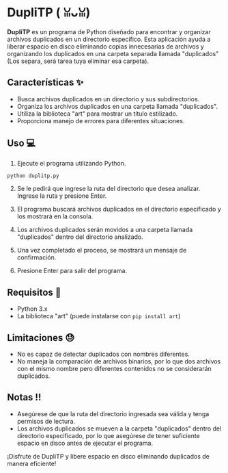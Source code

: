 # DupliTP (⁠ ⁠ꈍ⁠ᴗ⁠ꈍ⁠)

**DupliTP** es un programa de Python diseñado para encontrar y organizar archivos duplicados en un directorio específico. 
Esta aplicación ayuda a liberar espacio en disco eliminando copias innecesarias de archivos y organizando los duplicados 
en una carpeta separada llamada "duplicados" (Los separa, será tarea tuya eliminar esa carpeta).

## Características ✨

- Busca archivos duplicados en un directorio y sus subdirectorios.
- Organiza los archivos duplicados en una carpeta llamada "duplicados".
- Utiliza la biblioteca "art" para mostrar un título estilizado.
- Proporciona manejo de errores para diferentes situaciones.

## Uso 💻

1. Ejecute el programa utilizando Python.

```python
python duplitp.py
```

2. Se le pedirá que ingrese la ruta del directorio que desea analizar. Ingrese la ruta y presione Enter.

3. El programa buscará archivos duplicados en el directorio especificado y los mostrará en la consola.

4. Los archivos duplicados serán movidos a una carpeta llamada "duplicados" dentro del directorio analizado.

5. Una vez completado el proceso, se mostrará un mensaje de confirmación.

6. Presione Enter para salir del programa.

## Requisitos 📜

- Python 3.x
- La biblioteca "art" (puede instalarse con `pip install art`)

## Limitaciones 😓

- No es capaz de detectar duplicados con nombres diferentes.
- No maneja la comparación de archivos binarios, por lo que dos archivos con el mismo nombre pero diferentes contenidos
  no se considerarán duplicados.

## Notas ‼️

- Asegúrese de que la ruta del directorio ingresada sea válida y tenga permisos de lectura.
- Los archivos duplicados se mueven a la carpeta "duplicados" dentro del directorio especificado, por lo que asegúrese de
  tener suficiente espacio en disco antes de ejecutar el programa.

¡Disfrute de DupliTP y libere espacio en disco eliminando duplicados de manera eficiente!




